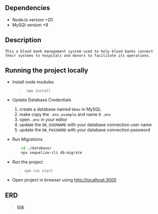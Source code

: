 ## Dependencies
- NodeJs version +20 
- MySQl version +8

## Description 
    This a blood bank management system used to help blood banks connect their systems to hospitals and donors to facilitate its operations.

## Running the project locally

- Install node modules
    > ` npm install`
- Update Database Credentials
  1. create a database named `bbms` in MySQL   
  2. make copy the `.env.example` and name it `.env`
  3. open `.env` in your editor
  4. update  the `DB_USERNAME` with your database connection user name
  5. update  the `DB_PASSWORD` with your database connection password
  
- Run Migrations
    ```bash
        cd ./database/
        npx sequelize-cli db:migrate
    ```
- Run the project
    > `npm run start`

- Open project in browser using [http://localhost:3000](http://localhost:3000)

## ERD 
> [link](https://dbdiagram.io/d/BBMS_DB-653c9dbfffbf5169f09fcf8f)
